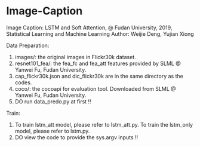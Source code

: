 # Image-Caption
Image Caption: LSTM and Soft Attention, @ Fudan University, 2019, Statistical Learning and Machine Learning
Author: Weijie Deng, Yujian Xiong

Data Preparation:
1. images/: the original images in Flickr30k dataset.
2. resnet101_fea/: the fea_fc and fea_att features provided by SLML @ Yanwei Fu, Fudan University.
3. cap_flickr30k.json and dic_flickr30k are in the same directory as the codes.
4. coco/: the cocoapi for evaluation tool. Downloaded from SLML @ Yanwei Fu, Fudan University.
5. DO run data_predo.py at first !!

Train:
1. To train lstm_att model, please refer to lstm_att.py. To train the lstm_only model, please refer to lstm.py.
2. DO view the code to provide the sys.argv inputs !!
